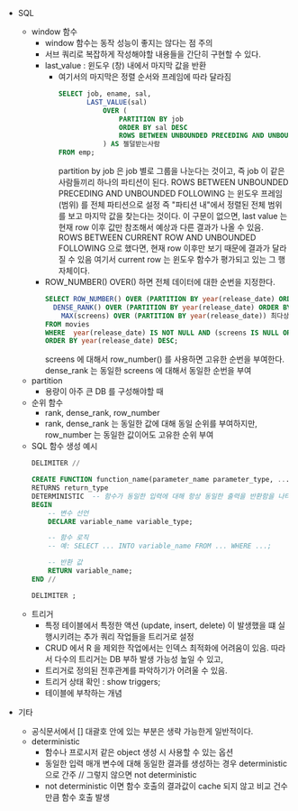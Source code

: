 * SQL
  * window 함수
    * window 함수는 동작 성능이 좋지는 않다는 점 주의
    * 서브 쿼리로 복잡하게 작성해야할 내용들을 간단히 구현할 수 있다.
    * last_value : 윈도우 (창) 내에서 마지막 값을 반환
      * 여기서의 마지막은 정렬 순서와 프레임에 따라 달라짐
        ```sql
        SELECT job, ename, sal,
               LAST_VALUE(sal) 
                   OVER (
                       PARTITION BY job 
                       ORDER BY sal DESC 
                       ROWS BETWEEN UNBOUNDED PRECEDING AND UNBOUNDED FOLLOWING
                   ) AS 젤덜받는사람
        FROM emp;
        ```
        partition by job 은 job 별로 그룹을 나눈다는 것이고, 즉 job 이 같은 사람들끼리 하나의 파티션이 된다.
        ROWS BETWEEN UNBOUNDED PRECEDING AND UNBOUNDED FOLLOWING 는 윈도우 프레임(범위) 를 전체 파티션으로 설정
        즉 "파티션 내"에서 정렬된 전체 범위를 보고 마지막 값을 찾는다는 것이다.
        이 구문이 없으면, last value 는 현재 row 이후 값만 참조해서 예상과 다른 결과가 나올 수 있음.
        ROWS BETWEEN CURRENT ROW AND UNBOUNDED FOLLOWING 으로 했다면, 현재 row 이후만 보기 때문에 결과가 달라질 수 있음
        여기서 current row 는 윈도우 함수가 평가되고 있는 그 행 자체이다.
    * ROW_NUMBER() OVER() 하면 전체 데이터에 대한 순번을 지정한다.
      ```sql
      SELECT ROW_NUMBER() OVER (PARTITION BY year(release_date) ORDER BY screens DESC) 순번, title, year(release_date) 개봉연도, screens, 
      	DENSE_RANK() OVER (PARTITION BY year(release_date) ORDER BY screens DESC) 상영관순위,
          MAX(screens) OVER (PARTITION BY year(release_date)) 최다상영관수
      FROM movies
      WHERE  year(release_date) IS NOT NULL AND (screens IS NULL OR screens != 0)
      ORDER BY year(release_date) DESC;
      ```
      screens 에 대해서 row_number() 를 사용하면 고유한 순번을 부여한다. dense_rank 는 동일한 screens 에 대해서 동일한 순번을 부여
  * partition
    * 용량이 아주 큰 DB 를 구성해야할 때
  * 순위 함수
    * rank, dense_rank, row_number
    * rank, dense_rank 는 동일한 값에 대해 동일 순위를 부여하지만, row_number 는 동일한 값이어도 고유한 순위 부여
  * SQL 함수 생성 예시
    ```sql
    DELIMITER //

  	CREATE FUNCTION function_name(parameter_name parameter_type, ...)
  	RETURNS return_type
  	DETERMINISTIC  -- 함수가 동일한 입력에 대해 항상 동일한 출력을 반환함을 나타냅니다.
  	BEGIN
  		-- 변수 선언
  		DECLARE variable_name variable_type;
  
  		-- 함수 로직
  		-- 예: SELECT ... INTO variable_name FROM ... WHERE ...;
  
  		-- 반환 값
  		RETURN variable_name;
  	END //
  
  	DELIMITER ;
    ```
  * 트리거
    * 특정 테이블에서 특정한 액션 (update, insert, delete) 이 발생했을 떄 실행시키려는 추가 쿼리 작업들을 트리거로 설정
    * CRUD 에서 R 을 제외한 작업에서는 인덱스 최적화에 어려움이 있음. 따라서 다수의 트리거는 DB 부하 발생 가능성 높일 수 있고,
    * 트리거로 정의된 전후관계를 파악하기가 어려울 수 있음.
    * 트리거 상태 확인 : show triggers;
    * 테이블에 부착하는 개념
    
* 기타
  * 공식문서에서 [] 대괄호 안에 있는 부분은 생략 가능한게 일반적이다.
  * deterministic
    * 함수나 프로시저 같은 object 생성 시 사용할 수 있는 옵션
    * 동일한 입력 매개 변수에 대해 동일한 결과를 생성하는 경우 deterministic 으로 간주 // 그렇지 않으면 not deterministic
    * not deterministic 이면 함수 호출의 결과값이 cache 되지 않고 비교 건수만큼 함수 호출 발생
